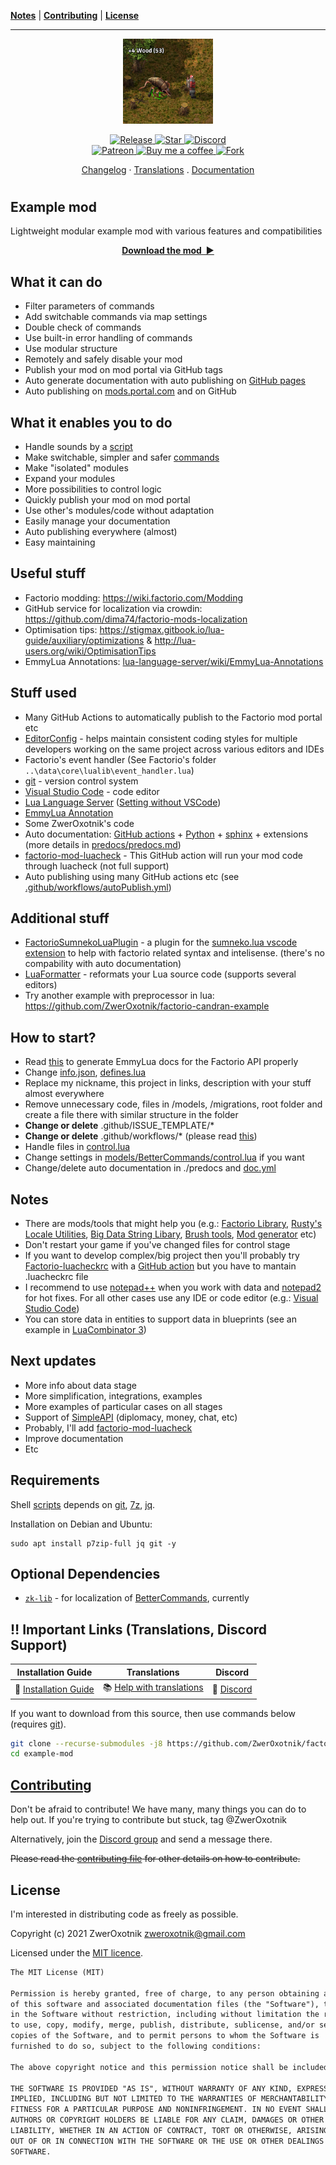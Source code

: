 **[Notes](#notes)** |
**[Contributing](#contributing)** |
**[License](#license)**

---

<p align="center">
  <img
    width="144"
    src="thumbnail.png"
    alt="Example mod"
  />
</p>

<p align="center">
  <a href="https://github.com/ZwerOxotnik/factorio-example-mod/tags">
    <img src="https://img.shields.io/github/tag/ZwerOxotnik/factorio-example-mod.svg?label=Release&color=FF5500" alt="Release">
  </a>
  <a href="https://github.com/ZwerOxotnik/factorio-example-mod/stargazers">
    <img src="https://img.shields.io/github/stars/ZwerOxotnik/factorio-example-mod.svg?label=Stars&color=F08125" alt="Star">
  </a>
  <a href="https://discord.gg/YyJVUCa">
    <img src="https://discordapp.com/api/guilds/480103519769067542/widget.png?style=shield" alt="Discord">
  <br/>
  <a href="https://www.patreon.com/ZwerOxotnik">
    <img src="https://ionicabizau.github.io/badges/patreon.svg" alt="Patreon">
  <a href="https://ko-fi.com/zweroxotnik">
    <img src="https://www.buymeacoffee.com/assets/img/guidelines/download-assets-sm-2.svg" height="20" alt="Buy me a coffee">
  <a href="http://github.com/ZwerOxotnik/factorio-example-mod/fork">
    <img src="https://img.shields.io/github/forks/ZwerOxotnik/factorio-example-mod.svg?label=Forks&color=7889DD" alt="Fork">
  </a>
</p>

<p align="center">
  <a href="changelog.txt">Changelog</a>
  ·
  <a href="https://crowdin.com/project/factorio-mods-localization">Translations</a>
  .
  <a href="https://zweroxotnik.github.io/factorio-example-mod/">Documentation</a>
</p>

<h1></h1>

<!-- Put your "fancy" image/video here -->
<!-- <img
  src=""
  align="right"
/> -->

Example mod
-----------------------

Lightweight modular example mod with various features and compatibilities

<p align="center">
  <a href="https://mods.factorio.com/mod/example-mod/downloads"><strong>Download the mod&nbsp;&nbsp;▶</strong></a>
</p>

What it can do
--------------

* Filter parameters of commands
* Add switchable commands via map settings
* Double check of commands
* Use built-in error handling of commands
* Use modular structure
* Remotely and safely disable your mod
* Publish your mod on mod portal via GitHub tags
* Auto generate documentation with auto publishing on [GitHub pages][GitHub-page]
* Auto publishing on [mods.portal.com](https://mods.factorio.com/) and on GitHub

What it enables you to do
-------------------------

* Handle sounds by a [script](.scripts/handle_sounds.sh)
* Make switchable, simpler and safer [commands](models/BetterCommands/README.md)
* Make "isolated" modules
* Expand your modules
* More possibilities to control logic
* Quickly publish your mod on mod portal
* Use other's modules/code without adaptation
* Easily manage your documentation
* Auto publishing everywhere (almost)
* Easy maintaining

Useful stuff
------------

* Factorio modding: https://wiki.factorio.com/Modding
* GitHub service for localization via crowdin: https://github.com/dima74/factorio-mods-localization
* Optimisation tips: https://stigmax.gitbook.io/lua-guide/auxiliary/optimizations & http://lua-users.org/wiki/OptimisationTips
* EmmyLua Annotations: [lua-language-server/wiki/EmmyLua-Annotations][EmmyLua-Annotations]

Stuff used
----------

* Many GitHub Actions to automatically publish to the Factorio mod portal etc
* [EditorConfig](https://editorconfig.org/) - helps maintain consistent coding styles for multiple developers working on the same project across various editors and IDEs
* Factorio's event handler (See Factorio's folder `..\data\core\lualib\event_handler.lua`)
* [git] - version control system
* [Visual Studio Code](https://code.visualstudio.com/) - code editor
* [Lua Language Server](https://github.com/sumneko/lua-language-server) ([Setting without VSCode](https://github.com/sumneko/lua-language-server/wiki/Setting-without-VSCode))
* [EmmyLua Annotation][EmmyLua-Annotations]
* Some ZwerOxotnik's code
* Auto documentation: [GitHub actions](.github/workflows/doc.yml) + [Python](https://www.python.org/) + [sphinx] + extensions (more details in [predocs/predocs.md](predocs/predocs.md))
* [factorio-mod-luacheck][factorio-mod-luacheck] - This GitHub action will run your mod code through luacheck (not full support)
* Auto publishing using many GitHub actions etc (see [.github/workflows/autoPublish.yml](.github/workflows/autoPublish.yml))

Additional stuff
----------------

* [FactorioSumnekoLuaPlugin](https://github.com/JanSharp/FactorioSumnekoLuaPlugin) - a plugin for the [sumneko.lua vscode extension](https://github.com/sumneko/lua-language-server) to help with factorio related syntax and intelisense. (there's no compability with auto documentation)
* [LuaFormatter](https://github.com/Koihik/LuaFormatter) - reformats your Lua source code (supports several editors)
* Try another example with preprocessor in lua: https://github.com/ZwerOxotnik/factorio-candran-example

How to start?
------------

* Read [this](https://github.com/justarandomgeek/vscode-factoriomod-debug/blob/master/workspace.md) to generate EmmyLua docs for the Factorio API properly
* Change [info.json](info.json), [defines.lua](defines.lua)
* Replace my nickname, this project in links, description with your stuff almost everywhere
* Remove unnecessary code, files in /models, /migrations, root folder and create a file there with similar structure in the folder
* **Change or delete** .github/ISSUE_TEMPLATE/*
* **Change or delete** .github/workflows/* (please read [this](https://github.com/shanemadden/factorio-mod-portal-publish))
* Handle files in [control.lua](control.lua)
* Change settings in [models/BetterCommands/control.lua](models/BetterCommands/control.lua) if you want
* Change/delete auto documentation in ./predocs and [doc.yml](.github/workflows/doc.yml)

Notes
-----

* There are mods/tools that might help you (e.g.: [Factorio Library](https://mods.factorio.com/mod/flib), [Rusty's Locale Utilities](https://mods.factorio.com/mod/rusty-locale), [Big Data String Libary](https://mods.factorio.com/mod/big-data-string), [Brush tools](https://mods.factorio.com/mod/brush-tools), [Mod generator](https://github.com/ZwerOxotnik/Mod-generator) etc)
* Don't restart your game if you've changed files for control stage
* If you want to develop complex/big project then you'll probably try [Factorio-luacheckrc](https://github.com/Nexela/Factorio-luacheckrc) with a [GitHub action][factorio-mod-luacheck] but you have to mantain .luacheckrc file
* I recommend to use [notepad++](https://notepad-plus-plus.org) when you work with data and [notepad2](https://github.com/zufuliu/notepad2) for hot fixes. For all other cases use any IDE or code editor (e.g.: [Visual Studio Code](https://code.visualstudio.com/))
* You can store data in entities to support data in blueprints (see an example in [LuaCombinator 3](https://mods.factorio.com/mod/LuaCombinator3))

Next updates
------------

* More info about data stage
* More simplification, integrations, examples
* More examples of particular cases on all stages
* Support of [SimpleAPI](https://mods.factorio.com/mod/diplomacy/discussion/60c1eb9177457f7dd7943e14) (diplomacy, money, chat, etc)
* Probably, I'll add [factorio-mod-luacheck]
* Improve documentation
* Etc

Requirements
------------

Shell [scripts](./.scripts) depends on [git], [7z], [jq].

Installation on Debian and Ubuntu:

```shell
sudo apt install p7zip-full jq git -y
```

Optional Dependencies
---------------------

* <a href="github.com/ZwerOxotnik/zk-lib" target="_blank"><code>zk-lib</code></a> - for localization of [BetterCommands](models/BetterCommands/control.lua), currently

‼️ Important Links (Translations, Discord Support)
---------------------------------------------------------------

| Installation Guide | Translations | Discord |
| ------------------ | ------------ | ------- |
| 📖 [Installation Guide](https://wiki.factorio.com/index.php?title=Installing_Mods) | 📚 [Help with translations](https://crowdin.com/project/factorio-mods-localization) | 🦜 [Discord] |

If you want to download from this source, then use commands below (requires [git]).

```bash
git clone --recurse-submodules -j8 https://github.com/ZwerOxotnik/factorio-example-mod example-mod
cd example-mod
```

[Contributing](/CONTRIBUTING.md)
--------------------------------

Don't be afraid to contribute! We have many, many things you can do to help out. If you're trying to contribute but stuck, tag @ZwerOxotnik

Alternatively, join the [Discord group][Discord] and send a message there.

~~Please read the [contributing file](/CONTRIBUTING.md) for other details on how to contribute.~~

License
-------

I'm interested in distributing code as freely as possible.

Copyright (c) 2021 ZwerOxotnik <zweroxotnik@gmail.com>

Licensed under the [MIT licence](https://tldrlegal.com/license/mit-license).

```txt
The MIT License (MIT)

Permission is hereby granted, free of charge, to any person obtaining a copy
of this software and associated documentation files (the "Software"), to deal
in the Software without restriction, including without limitation the rights
to use, copy, modify, merge, publish, distribute, sublicense, and/or sell
copies of the Software, and to permit persons to whom the Software is
furnished to do so, subject to the following conditions:

The above copyright notice and this permission notice shall be included in all copies or substantial portions of the Software.

THE SOFTWARE IS PROVIDED "AS IS", WITHOUT WARRANTY OF ANY KIND, EXPRESS OR
IMPLIED, INCLUDING BUT NOT LIMITED TO THE WARRANTIES OF MERCHANTABILITY,
FITNESS FOR A PARTICULAR PURPOSE AND NONINFRINGEMENT. IN NO EVENT SHALL THE
AUTHORS OR COPYRIGHT HOLDERS BE LIABLE FOR ANY CLAIM, DAMAGES OR OTHER
LIABILITY, WHETHER IN AN ACTION OF CONTRACT, TORT OR OTHERWISE, ARISING FROM,
OUT OF OR IN CONNECTION WITH THE SOFTWARE OR THE USE OR OTHER DEALINGS IN THE
SOFTWARE.
```

[jq]: https://stedolan.github.io/jq/download/
[7z]: https://www.7-zip.org/download.html
[Discord]: https://discord.gg/YyJVUCa
[GitHub-page]: https://zweroxotnik.github.io/factorio-example-mod/
[git]: https://git-scm.com/downloads
[factorio-mod-luacheck]: https://github.com/Roang-zero1/factorio-mod-luacheck
[sphinx]: https://www.sphinx-doc.org/en/master/
[EmmyLua-Annotations]: https://github.com/sumneko/lua-language-server/wiki/EmmyLua-Annotations
[m2r2]: https://github.com/crossnox/m2r2
[sphinx-rtd-theme]: https://github.com/readthedocs/sphinx_rtd_theme
[sphinx-lua]: https://github.com/boolangery/sphinx-lua
